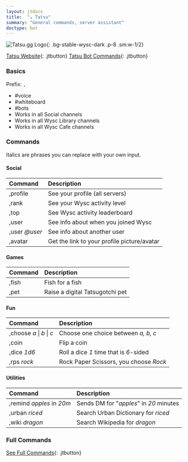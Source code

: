 ```yaml
---
layout: jtdocs
title:  "☕ Tatsu"
summary: "General commands, server assistant"
doctype: bot
---
```


![Tatsu.gg Logo](https://tatsu.gg/static/Logo.png){: .bg-stable-wysc-dark .p-8 .sm:w-1/2}

[Tatsu Website](https://tatsu.gg/){: .jtbutton}
[Tatsu Bot Commands](https://support.tatsu.gg/){: .jtbutton}


### Basics

Prefix: `,`

* \#voice
* \#whiteboard
* \#bots
* Works in all Social channels
* Works in all Wysc Library channels
* Works in all Wysc Cafe channels

### Commands

Italics are phrases you can replace with your own input.



#### Social

| Command | Description |
| :--- | :--- |
| ,profile | See your profile \(all servers\) |
| ,rank | See your Wysc activity level |
| ,top | See Wysc activity leaderboard |
| ,user | See info about when you joined Wysc |
| ,user _@user_ | See info about another user |
| ,avatar | Get the link to your profile picture/avatar |



#### Games

| Command | Description |
| :--- | :--- |
| ,fish | Fish for a fish |
| ,pet | Raise a digital Tatsugotchi pet |



#### Fun

| Command | Description |
| :--- | :--- |
| ,choose _a_ \| _b_ \| _c_ | Choose one choice between _a, b, c_ |
| ,coin | Flip a coin |
| ,dice _1d6_ | Roll a dice _1_ time that is _6_-sided |
| ,rps _rock_ | Rock Paper Scissors, you choose _Rock_ |



#### Utilities

| Command | Description |
| :--- | :--- |
| ,remind _apples_ in _20m_ | Sends DM for "_apples_" in _20_ minutes |
| ,urban _riced_ | Search Urban Dictionary for _riced_ |
| ,wiki _dragon_ | Search Wikipedia for _dragon_ |



### Full Commands

[See Full Commands](https://support.tatsu.gg/){: .jtbutton}
